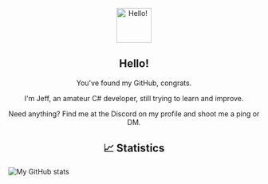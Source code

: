 <p align="center">
 <img width="70px" src="https://raw.githubusercontent.com/MartinHeinz/MartinHeinz/master/wave.gif" align="center" alt="Hello!" />
 <h2 align="center">Hello!</h2>
 <p align="center">You've found my GitHub, congrats.</p>
</p>

 <p align="center">I'm Jeff, an amateur C# developer, still trying to learn and improve.</p>
 <p align="center">Need anything? Find me at the Discord on my profile and shoot me a ping or DM.</p>



<p align="center">
 <h2 align="center">&#x1f4c8; Statistics</h2>
</p>

![My GitHub stats](https://github-readme-stats.vercel.app/api?username=jeffduhdawg&count_private=true&hide=stars,prs&show_icons=true&title_color=70a5fd&text_color=bf91f3&icon_color=38bdae&bg_color=1a1b27)
